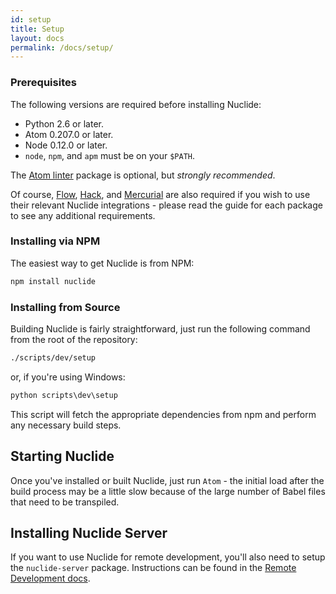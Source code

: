 ```yaml
---
id: setup
title: Setup
layout: docs
permalink: /docs/setup/
---
```


### Prerequisites 

The following versions are required before installing Nuclide:

+ Python 2.6 or later.
+ Atom 0.207.0 or later.
+ Node 0.12.0 or later.
+ `node`, `npm`, and `apm` must be on your `$PATH`.

The [Atom linter](https://atom.io/packages/linter) package is optional, but *strongly recommended*.

Of course, [Flow](/docs/flow/), [Hack](/docs/hack/), and [Mercurial](/docs/hg/) are 
also required if you wish to use their relevant Nuclide integrations - please read the guide for 
each package to see any additional requirements.

### Installing via NPM

The easiest way to get Nuclide is from NPM:

```bash
npm install nuclide
```

### Installing from Source

Building Nuclide is fairly straightforward, just run the following command from the root of the 
repository:

```bash
./scripts/dev/setup
```

or, if you're using Windows:

```bat
python scripts\dev\setup
```

This script will fetch the appropriate dependencies from npm and perform any necessary build steps. 

## Starting Nuclide

Once you've installed or built Nuclide, just run `Atom` - the initial load after the build process 
may be a little slow because of the large number of Babel files that need to be transpiled. 

## Installing Nuclide Server

If you want to use Nuclide for remote development, you'll also need to setup the `nuclide-server` 
package. Instructions can be found in the [Remote Development docs](docs/remote/).